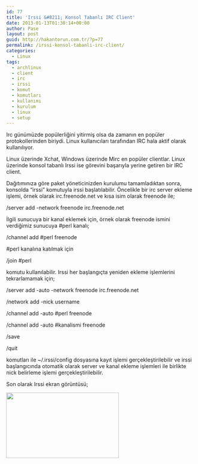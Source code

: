 ```yaml
---
id: 77
title: 'Irssi &#8211; Konsol Tabanlı IRC Client'
date: 2013-01-13T01:30:14+00:00
author: Pase
layout: post
guid: http://hakantorun.com.tr/?p=77
permalink: /irssi-konsol-tabanli-irc-client/
categories:
  - Linux
tags:
  - archlinux
  - client
  - irc
  - irssi
  - komut
  - komutları
  - kullanımı
  - kurulum
  - linux
  - setup
---
```

Irc günümüzde popülerliğini yitirmiş olsa da zamanın en popüler protokollerinden biriydi. Linux kullanıcıları tarafından IRC hala aktif olarak kullanılıyor. 

Linux üzerinde Xchat, Windows üzerinde Mirc en popüler clientlar. Linux üzerinde konsol tabanlı Irssi ise görevini başarıyla yerine getiren bir IRC client. 

Dağıtımınıza göre paket yöneticinizden kurulumu tamamladıktan sonra, konsolda &#8220;irssi&#8221; komutuyla irssi başlatılabilir. Öncelikle bir irc server ekleme işlemi, örnek olarak irc.freenode.net ve kısa isim olarak freenode ile;

/server add -network freenode irc.freenode.net

İlgili sunucuya bir kanal eklemek için, örnek olarak freenode ismini verdiğimiz sunucuya #perl kanalı;

/channel add #perl freenode

#perl kanalına katılmak için

/join #perl

komutu kullanılabilir. Irssi her başlangıçta yeniden ekleme işlemlerini tekrarlamamak için;

/server add -auto -network freenode irc.freenode.net
  
/network add -nick username
  
/channel add -auto #perl freenode
  
/channel add -auto #kanalismi freenode
  
/save
  
/quit

komutları ile ~/.irssi/config dosyasına kayıt işlemi gerçekleştirilebilir ve irssi başlangıcında otomatik olarak server ve kanal ekleme işlemleri ile birlikte nick belirleme işlemi gerçekleştirilebilir.

Son olarak Irssi ekran görüntüsü;

[<img src="http://hakantorun.com.tr/wp-content/uploads/Screenshot-011213-231401-300x175.png" alt="" title="Screenshot - 011213 - 23:14:01" width="300" height="175" class="aligncenter size-medium wp-image-78" />](http://hakantorun.com.tr/wp-content/uploads/Screenshot-011213-231401.png)